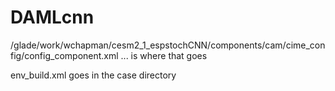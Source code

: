 # DAMLcnn


/glade/work/wchapman/cesm2_1_espstochCNN/components/cam/cime_config/config_component.xml ... is where that goes


env_build.xml goes in the case directory